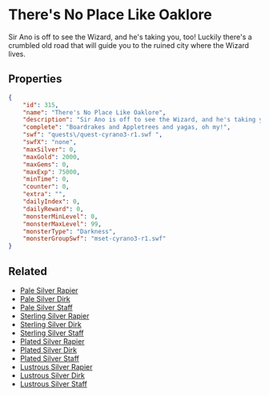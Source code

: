 # There's No Place Like Oaklore

Sir Ano is off to see the Wizard, and he's taking you, too!  Luckily there's a crumbled old road that will guide you to the ruined city where the Wizard lives.

## Properties

```json
{
    "id": 315,
    "name": "There's No Place Like Oaklore",
    "description": "Sir Ano is off to see the Wizard, and he's taking you, too!  Luckily there's a crumbled old road that will guide you to the ruined city where the Wizard lives.",
    "complete": "Boardrakes and Appletrees and yagas, oh my!",
    "swf": "quests\/quest-cyrano3-r1.swf ",
    "swfX": "none",
    "maxSilver": 0,
    "maxGold": 2000,
    "maxGems": 0,
    "maxExp": 75000,
    "minTime": 0,
    "counter": 0,
    "extra": "",
    "dailyIndex": 0,
    "dailyReward": 0,
    "monsterMinLevel": 0,
    "monsterMaxLevel": 99,
    "monsterType": "Darkness",
    "monsterGroupSwf": "mset-cyrano3-r1.swf"
}
```

## Related

- [Pale Silver Rapier](../items/2055-pale-silver-rapier.md)
- [Pale Silver Dirk](../items/2056-pale-silver-dirk.md)
- [Pale Silver Staff](../items/2057-pale-silver-staff.md)
- [Sterling Silver Rapier](../items/2058-sterling-silver-rapier.md)
- [Sterling Silver Dirk](../items/2059-sterling-silver-dirk.md)
- [Sterling Silver Staff](../items/2060-sterling-silver-staff.md)
- [Plated Silver Rapier](../items/2061-plated-silver-rapier.md)
- [Plated Silver Dirk](../items/2062-plated-silver-dirk.md)
- [Plated Silver Staff](../items/2063-plated-silver-staff.md)
- [Lustrous Silver Rapier](../items/2064-lustrous-silver-rapier.md)
- [Lustrous Silver Dirk](../items/2065-lustrous-silver-dirk.md)
- [Lustrous Silver Staff](../items/2066-lustrous-silver-staff.md)

